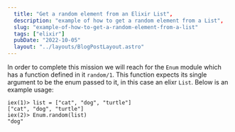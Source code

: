 ```yaml
---
  title: "Get a random element from an Elixir List",
  description: "example of how to get a random element from a List",
  slug: "example-of-how-to-get-a-random-element-from-a-list"
  tags: ["elixir"]
  pubDate: "2022-10-05"
  layout: "../layouts/BlogPostLayout.astro"
---
```


In order to complete this mission we will reach for the `Enum` module which has a function defined in it `random/1`. This function expects its single argument to be the enum passed to it, in this case an elixr `List`. Below is an example usage:

```
iex(1)> list = ["cat", "dog", "turtle"]
["cat", "dog", "turtle"]
iex(2)> Enum.random(list)
"dog"
```